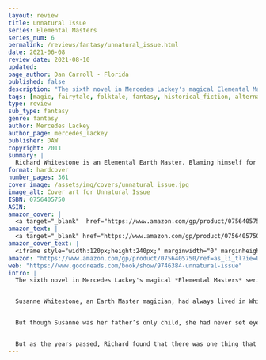 ```yaml
---
layout: review
title: Unnatural Issue
series: Elemental Masters
series_num: 6
permalink: /reviews/fantasy/unnatural_issue.html
date: 2021-06-08
review_date: 2021-08-10
updated: 
page_author: Dan Carroll - Florida
published: false
description: "The sixth novel in Mercedes Lackey's magical Elemental Masters series reimagines the fairy tale Donkeyskin in a richly-detailed alternate Victorian England"
tags: [magic, fairytale, folktale, fantasy, historical_fiction, alternate_history, mercedes_lackey]
type: review
sub_type: fantasy
genre: fantasy
author: Mercedes Lackey
author_page: mercedes_lackey
publisher: DAW
copyright: 2011
summary: |
  Richard Whitestone is an Elemental Earth Master. Blaming himself for the death of his beloved wife in childbirth, he has sworn never to set eyes on his daughter, Suzanne. But when he finally sees her, a dark plan takes shape in his twisted mind-to use his daughter's body to bring back the spirit of his long-dead wife.
format: hardcover
number_pages: 361
cover_image: /assets/img/covers/unnatural_issue.jpg
image_alt: Cover art for Unnatural Issue
ISBN: 0756405750
ASIN: 
amazon_cover: |
  <a target="_blank"  href="https://www.amazon.com/gp/product/0756405750/ref=as_li_tl?ie=UTF8&camp=1789&creative=9325&creativeASIN=0756405750&linkCode=as2&tag=floridan21-20&linkId=01586672d100f4cc99a024449460078b"><img border="0" src="//ws-na.amazon-adsystem.com/widgets/q?_encoding=UTF8&MarketPlace=US&ASIN=0756405750&ServiceVersion=20070822&ID=AsinImage&WS=1&Format=_SL250_&tag=floridan21-20" ></a>
amazon_text: |
  <a target="_blank" href="https://www.amazon.com/gp/product/0756405750/ref=as_li_tl?ie=UTF8&camp=1789&creative=9325&creativeASIN=0756405750&linkCode=as2&tag=floridan21-20&linkId=822a5dad530b3bec71432cb656f4f8c9">Unnatural Issue (Elemental Masters)</a>
amazon_cover_text: |
  <iframe style="width:120px;height:240px;" marginwidth="0" marginheight="0" scrolling="no" frameborder="0" src="//ws-na.amazon-adsystem.com/widgets/q?ServiceVersion=20070822&OneJS=1&Operation=GetAdHtml&MarketPlace=US&source=ac&ref=tf_til&ad_type=product_link&tracking_id=floridan21-20&marketplace=amazon&amp;region=US&placement=0756405750&asins=0756405750&linkId=2a2d45aa5c0276bc2c711c36f7dbfeb9&show_border=false&link_opens_in_new_window=false&price_color=333333&title_color=0066c0&bg_color=ffffff"></iframe>
amazon: "https://www.amazon.com/gp/product/0756405750/ref=as_li_tl?ie=UTF8&tag=floridan21-20&camp=1789&creative=9325&linkCode=as2&creativeASIN=0756405750&linkId=78738539189d1b68a9e2f7447412279c"
web: "https://www.goodreads.com/book/show/9746384-unnatural-issue"
intro: |
  The sixth novel in Mercedes Lackey's magical *Elemental Masters* series reimagines the fairy tale *Donkeyskin* in a richly-detailed alternate Victorian England.


  Susanne Whitestone, an Earth Master magician, had always lived in Whitestone Manor and liked nothing more than to keep the land itself and its animal inhabitants thriving. For the last eleven years, she has had a special teacher in the forest—a powerful fae known only as Robin. Susanne, at twenty-one, doubted any mortal Earth Master could find fault with the practices that Robin taught her.


  But though Susanne was her father’s only child, she had never set eyes on him, for Richard Whitestone lived as a recluse in a sectioned off wing of the manor. Richard Whitestone was also an Earth Master, but since his beloved wife’s death in childbirth, he had lived a kind of half-life. He hated even the thought of the child who had ended his wife’s life. His own life had withered, and as he had grown bitter, and blighted, so had everything he could see from his windows—the once-beautiful private garden was now as stark and wizened as his heart. 


  But as the years passed, Richard found that there was one thing that gave him solace—the thought, an obsession, that he could bring his Rebecca back to life through necromancy. He would need an appropriate vessel for her spirit, a young woman, preferably one who looked like she did and was approximately the same age that Rebecca has been at the time of her death—twenty-one....and Susanne was the image of her mother.
---
```



